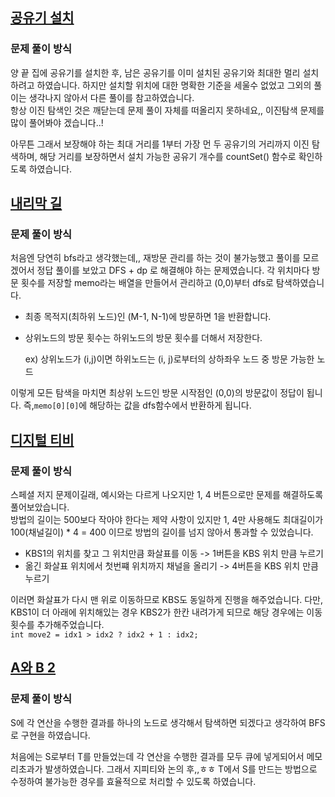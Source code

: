## [공유기 설치](https://www.acmicpc.net/problem/2110)
### 문제 풀이 방식
양 끝 집에 공유기를 설치한 후, 남은 공유기를 이미 설치된 공유기와 최대한 멀리 설치하려고 하였습니다. 하지만 설치할 위치에 대한 명확한 기준을 세울수 없었고 그외의 풀이는 생각나지 않아서 다른 풀이를 참고하였습니다.  
항상 이진 탐색인 것은 깨닫는데 문제 풀이 자체를 떠올리지 못하네요,, 이진탐색 문제를 많이 풀어봐야 겠습니다..!

아무튼 그래서 보장해야 하는 최대 거리를 1부터 가장 먼 두 공유기의 거리까지 이진 탐색하며, 해당 거리를 보장하면서 설치 가능한 공유기 개수를 countSet() 함수로 확인하도록 하였습니다.


## [내리막 길](https://www.acmicpc.net/problem/1520)
### 문제 풀이 방식
처음엔 당연히 bfs라고 생각했는데,, 재방문 관리를 하는 것이 불가능했고 풀이를 모르겠어서 정답 풀이를 보았고 DFS + dp 로 해결해야 하는 문제였습니다.
각 위치마다 방문 횟수를 저장할 memo라는 배열을 만들어서 관리하고 (0,0)부터 dfs로 탐색하였습니다.
- 최종 목적지(최하위 노드)인 (M-1, N-1)에 방문하면 1을 반환합니다.
- 상위노드의 방문 횟수는 하위노드의 방문 횟수를 더해서 저장한다.

    ex) 상위노드가 (i,j)이면 하위노드는 (i, j)로부터의 상하좌우 노드 중 방문 가능한 노드

이렇게 모든 탐색을 마치면 최상위 노드인 방문 시작점인 (0,0)의 방문값이 정답이 됩니다.
즉,`memo[0][0]`에 해당하는 값을 dfs함수에서 반환하게 됩니다.


## [디지털 티비](https://www.acmicpc.net/problem/2816)
### 문제 풀이 방식
스페셜 저지 문제이길래, 예시와는 다르게 나오지만 1, 4 버튼으로만 문제를 해결하도록 풀어보았습니다.  
방법의 길이는 500보다 작아야 한다는 제약 사항이 있지만 1, 4만 사용해도 최대길이가 100(채널길이) * 4 = 400 이므로 방법의 길이를 넘지 않아서 통과할 수 있었습니다.

- KBS1의 위치를 찾고 그 위치만큼 화살표를 이동 -> 1버튼을 KBS 위치 만큼 누르기
- 옮긴 화살표 위치에서 첫번쨰 위치까지 채널을 올리기 -> 4버튼을 KBS 위치 만큼 누르기

이러면 화살표가 다시 맨 위로 이동하므로 KBS도 동일하게 진행을 해주었습니다. 다만, KBS1이 더 아래에 위치해있는 경우 KBS2가 한칸 내려가게 되므로 해당 경우에는 이동횟수를 추가해주었습니다.  
`int move2 = idx1 > idx2 ? idx2 + 1 : idx2;`


## [A와 B 2](https://www.acmicpc.net/problem/12919)
### 문제 풀이 방식
S에 각 연산을 수행한 결과를 하나의 노드로 생각해서 탐색하면 되겠다고 생각하여 BFS로 구현을 하였습니다.

처음에는 S로부터 T를 만들었는데 각 연산을 수행한 결과를 모두 큐에 넣게되어서 메모리초과가 발생하였습니다. 그래서 지피티와 논의 후,,ㅎㅎ T에서 S를 만드는 방법으로 수정하여 불가능한 경우를 효율적으로 처리할 수 있도록 하였습니다.
